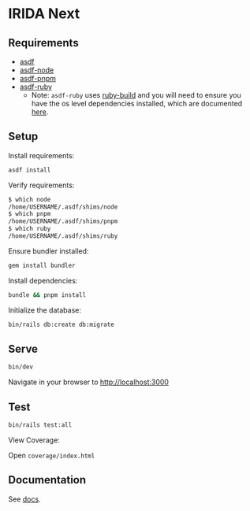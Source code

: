# IRIDA Next

## Requirements

* [asdf](https://asdf-vm.com)
* [asdf-node](https://github.com/asdf-vm/asdf-nodejs)
* [asdf-pnpm](https://github.com/jonathanmorley/asdf-pnpm)
* [asdf-ruby](https://github.com/asdf-vm/asdf-ruby)
  * Note: `asdf-ruby` uses [ruby-build](https://github.com/rbenv/ruby-build) and you will need to ensure you have the os level dependencies installed, which are documented [here](https://github.com/rbenv/ruby-build/wiki#suggested-build-environment).

## Setup

Install requirements:

```bash
asdf install
```

Verify requirements:

```bash
$ which node
/home/USERNAME/.asdf/shims/node
$ which pnpm
/home/USERNAME/.asdf/shims/pnpm
$ which ruby
/home/USERNAME/.asdf/shims/ruby
```

Ensure bundler installed:

```bash
gem install bundler
```

Install dependencies:

```bash
bundle && pnpm install
```

Initialize the database:
```bash
bin/rails db:create db:migrate
```

## Serve

```bash
bin/dev
```

Navigate in your browser to [http://localhost:3000](http://localhost:3000)

## Test

```bash
bin/rails test:all
```

View Coverage:

Open `coverage/index.html`

## Documentation

See [docs](/docs/README.md).
